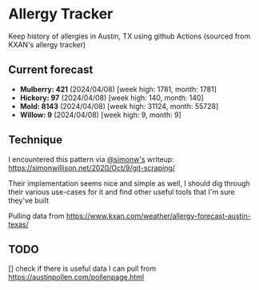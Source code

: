 # Allergy Tracker

Keep history of allergies in Austin, TX using github Actions (sourced from KXAN's allergy tracker)

## Current forecast
<!-- INJECT FORECAST -->
- **Mulberry: 421** (2024/04/08)  [week high: 1781, month: 1781]
- **Hickory: 97** (2024/04/08)  [week high: 140, month: 140]
- **Mold: 8143** (2024/04/08)  [week high: 31124, month: 55728]
- **Willow: 9** (2024/04/08)  [week high: 9, month: 9]
<!-- END INJECT FORECAST -->

## Technique

I encountered this pattern via [@simonw's](https://github.com/simonw) writeup: https://simonwillison.net/2020/Oct/9/git-scraping/

Their implementation seems nice and simple as well, I should dig through their various use-cases for it and find other useful tools that I'm sure they've built

Pulling data from https://www.kxan.com/weather/allergy-forecast-austin-texas/

## TODO

[] check if there is useful data I can pull from https://austinpollen.com/pollenpage.html
